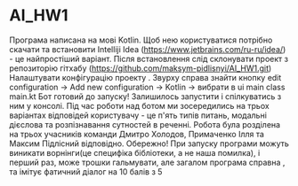 # AI_HW1
Програма написана на мові Kotlin. Щоб нею користуватися потрібно скачати та встановити Intelliji Idea (https://www.jetbrains.com/ru-ru/idea/) - це найпростіший варіант.
Після встановлення слід склонувати проект з репозиторію гітхабу (https://github.com/maksym-pidlisnyi/AI_HW1.git)
Налаштувати конфігурацію проекту . Звурху справа знайти кнопку edit configuration -> Add new configuration -> Kotlin -> вибрати в ui main class main.kt
Бот готовий до запуску!
Залишилось запустити і спілкуватись з ним у консолі.
Під час роботи над ботом ми зосередились на трьох варіантах відповідей користувачу - це п'ять типів питань, модальні дієслова та розпізнавання сутностей в реченні.
Робота була розділена на трьох учасників команди Дмитро Холодов, Примаченко Ілля та Максим Підлісний відповідно.
Обережно! При запуску програми можуть виникати ворнінги(це специфіка бібліотеки, а не наша помилка), і перший раз, може трошки гальмувати, але загалом програма справна , та імітує фатичний діалог на 10 балів з 5
